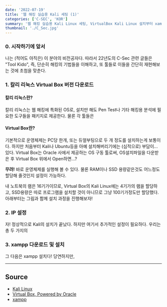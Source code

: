 ```yaml
---
date: '2022-07-19'
title: '웹 해킹 실습용 Kali 세팅 (1)'
categories: ['C-SEC', 'KOR']
summary: '웹 해킹 실습용 Kali Linux 세팅, VirtualBox Kali Linux 설치부터 xampp 세팅까지'
thumbnail: './C_Sec.jpg'
---
```


### 0. 시작하기에 앞서

나는 (적어도 아직은) 이 분야의 비전공자다. 따라서 22년도의 C-Sec 관련 글들은
"Tool Kido", 즉, 단순히 해킹의 기법들을 이해하고, 또 툴들로 이들을 간단히 재현해보는 것에
초첨을 맞춘다.

### 1. 칼리 리눅스 Virtual Box 버전 다운로드

#### 칼리 리눅스란?

칼리 리눅스는 웹 해킹에 특화된 OS로, 설치만 해도 Pen Test나 기타 해킹용 분석에 필요한 도구들을
패키지로 제공한다. 물론 각 툴들은 

#### Virtual Box란?

기본적으로 운영체제는 PC당 한개, 또는 듀얼부팅으로 두 개 정도를 설치하는게 보통이다. 하지만
처음부터 Kali나 Ubuntu등을 아예 설치해버리기에는 (심적으로) 부담이... 있다. Virtual Box는 
Oracle 사에서 제공하는 OS 구동 툴로써, OS설치파일을 다운받은 후 Virtual Box 위에서 Open하면...?

**무려!** 바로 운영체제를 실행해 볼 수 있다. 물론 RAM이나 SSD 용량같은것도 어느정도 할당해 줄것인지 설정이 가능하다.

내 노트북의 램은 16기가이므로, Virtual Box의 Kali Linux에는 4기가의 램을 할당하고, SSD용량은 따로 프로그램을 설치할 것이 아니므로
그냥 100기가정도만 할당했다. 아래부터는 그림과 함께 설치 과정을 진행해보자!


### 2. IP 설정

자! 정상적으로 Kali의 설치가 끝났다. 하지만 여기서 추가적인 설정이 필요하다. 우리는 총 두 가지의 

### 3. xampp 다운로드 및 설치

그 다음은 xampp 설치다! 당연하지만, 


---

## Source

- [Kali Linux](<https://www.acmicpc.net/problem/4963>)
- [Virtual Box, Powered by Oracle](<https://www.acmicpc.net/problem/4963>)
- [xampp](<https://www.acmicpc.net/problem/4963>)

